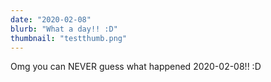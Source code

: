 ```yaml
---
date: "2020-02-08"
blurb: "What a day!! :D"
thumbnail: "testthumb.png"
---
```


Omg you can NEVER guess what happened 2020-02-08!! :D
